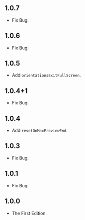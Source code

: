 ## 1.0.7

* Fix Bug.

## 1.0.6

* Fix Bug.

## 1.0.5

* Add `orientationsExitFullScreen`.

## 1.0.4+1

* Fix Bug.

## 1.0.4

* Add `resetOnMaxPreviewEnd`.

## 1.0.3

* Fix Bug.

## 1.0.1

* Fix Bug.

## 1.0.0

* The First Edition.
